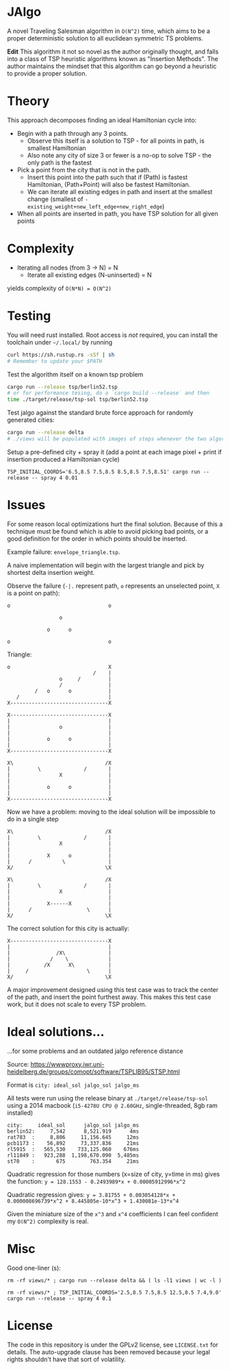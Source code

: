
# JAlgo

A novel Traveling Salesman algorithm in `O(N^2)` time, which aims to be a proper deterministic solution to all euclidean symmetric TS problems.

**Edit** This algorithm it not so novel as the author originally thought, and falls into a class of TSP heuristic algorithms known as "Insertion Methods". The author maintains the mindset that this algorithm can go beyond a heuristic to provide a proper solution.

# Theory

This approach decomposes finding an ideal Hamiltonian cycle into:

 - Begin with a path through any 3 points.
   - Observe this itself is a solution to TSP - for all points in path, is smallest Hamiltonian
   - Also note any city of size 3 or fewer is a no-op to solve TSP - the only path is the fastest
 - Pick a point from the city that is not in the path.
   - Insert this point into the path such that if (Path) is fastest Hamiltonian, (Path+Point) will also be fastest Hamiltonian.
   - We can iterate all existing edges in path and insert at the smallest change (smallest of `-existing_weight+new_left_edge+new_right_edge`)
 - When all points are inserted in path, you have TSP solution for all given points

# Complexity

 - Iterating all nodes (from 3 -> N) = N
   - Iterate all existing edges (N-uninserted) = N

yields complexity of `O(N*N) = O(N^2)`

# Testing

You will need rust installed. Root access is _not_ required, you can install the toolchain under `~/.local/` by running

```bash
curl https://sh.rustup.rs -sSf | sh
# Remember to update your $PATH
```

Test the algorithm itself on a known tsp problem
```bash
cargo run --release tsp/berlin52.tsp
# or for performance tesing, do a `cargo build --release` and then
time ./target/release/tsp-sol tsp/berlin52.tsp
```

Test jalgo against the standard brute force approach for randomly generated cities:
```bash
cargo run --release delta
# ./views will be populated with images of steps whenever the two algorithm solutions differ
```

Setup a pre-defined city + spray it (add a point at each image pixel + print if insertion produced a Hamiltonian cycle)
```
TSP_INITIAL_COORDS='6.5,8.5 7.5,8.5 8.5,8.5 7.5,8.51' cargo run --release -- spray 4 0.01
```

# Issues

For some reason local optimizations hurt the final solution. Because of this a technique must be
found which is able to avoid picking bad points, or a good definition for the order in which points
should be inserted.

Example failure: `envelope_triangle.tsp`.

A naive implementation will begin with the largest triangle and pick by shortest delta insertion weight.

Observe the failure (`-|.` represent path, `o` represents an unselected point, `X` is a point on path):

```
o                                o
                                  
                 o                
                                  
             o      o             
                                  
o                                o
```

Triangle:
```
o                                X
                            /    |
                 o     /         |
                 /               |
         /   o      o            |
   /                             |
X--------------------------------X
```

```
X--------------------------------X
|                                |
|                o               |
|                                |
|            o      o            |
|                                |
X--------------------------------X
```

```
X\                              /X
|         \              /       |
|                X               |
|                                |
|            o      o            |
|                                |
X--------------------------------X
```

Now we have a problem: moving to the ideal solution will be impossible to do in a single step
```
X\                              /X
|         \              /       |
|                X               |
|                                |
|            X      o            |
|      /          \              |
X/                              \X
```

```
X\                              /X
|         \              /       |
|                X               |
|                                |
|            X------X            |
|      /                  \      |
X/                              \X
```

The correct solution for this city is actually:

```
X--------------------------------X
|                                |
|               /X\              |
|             /    \             |
|           /X      X\           |
|     /                   \      |
X/                              \X
```

A major improvement designed using this test case was to track the center of the path, and insert the point furthest away.
This makes this test case work, but it does not scale to every TSP problem.


# Ideal solutions...

...for some problems and an outdated jalgo reference distance

Source: https://wwwproxy.iwr.uni-heidelberg.de/groups/comopt/software/TSPLIB95/STSP.html

Format is `city: ideal_sol jalgo_sol jalgo_ms`

All tests were run using the release binary at `./target/release/tsp-sol` using a 2014 macbook (`i5-4278U CPU @ 2.60GHz`, single-threaded, 8gb ram installed)

```
city:     ideal_sol      jalgo_sol jalgo_ms
berlin52:     7,542      8,521.919      4ms
rat783  :     8,806     11,156.645     12ms
pcb1173 :    56,892     73,337.836     21ms
rl5915  :   565,530    733,125.060    676ms
rl11849 :   923,288  1,198,670.090  5,485ms
st70    :       675        763.354     21ms

```

Quadratic regression for those numbers (x=size of city, y=time in ms) gives the function: `y = 128.1553 - 0.2493989*x + 0.00005912996*x^2`

Quadratic regression gives: `y = 3.81755 + 0.003054128*x + 0.000008696739*x^2 + 8.445805e-10*x^3 + 1.430081e-13*x^4`

Given the miniature size of the `x^3` and `x^4` coefficients I can feel confident my `O(N^2)` complexity is real.

# Misc


Good one-liner (s):

```
rm -rf views/* ; cargo run --release delta && ( ls -l1 views | wc -l )

rm -rf views/* ; TSP_INITIAL_COORDS='2.5,8.5 7.5,8.5 12.5,8.5 7.4,9.0' cargo run --release -- spray 4 0.1

```


# License

The code in this repository is under the GPLv2 license, see `LICENSE.txt` for details.
The auto-upgrade clause has been removed because your legal rights shouldn't have that sort of volatility.

